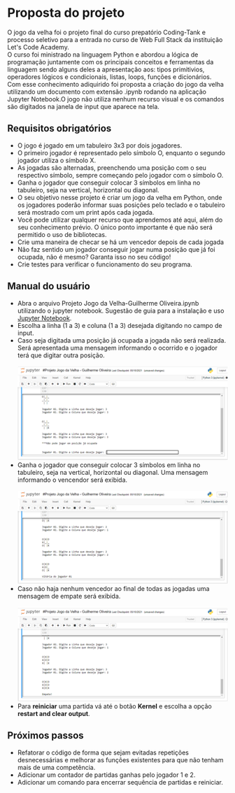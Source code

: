 # Proposta do projeto

O jogo da velha foi o projeto final do curso prepatório Coding-Tank e processo seletivo para a entrada no curso de Web Full Stack da instituição Let's Code Academy.  
O curso foi ministrado na linguagem Python e abordou a lógica de programação juntamente com os principais conceitos e ferramentas da linguagem sendo alguns deles a apresentação aos: tipos primitivios, operadores lógicos e condicionais, listas, loops, funções e dicionários.  
Com esse conhecimento adiquirido foi proposta a criação do jogo da velha utilizando um documento com extensão .ipynb rodando na aplicação Jupyter Notebook.O jogo não utiliza nenhum recurso visual e os comandos são digitados na janela de input que aparece na tela. 

## Requisitos obrigatórios

- O jogo é jogado em um tabuleiro 3x3 por dois jogadores.
- O primeiro jogador é representado pelo símbolo O, enquanto o segundo jogador utiliza o símbolo X.
- As jogadas são alternadas, preenchendo uma posição com o seu respectivo símbolo, sempre começando pelo jogador com o símbolo O. 
- Ganha o jogador que conseguir colocar 3 símbolos em linha no tabuleiro, seja na vertical, horizontal ou diagonal.
- O seu objetivo nesse projeto é criar um jogo da velha em Python, onde os jogadores poderão informar suas posições pelo teclado e o tabuleiro será mostrado com um print após cada jogada. 
- Você pode utilizar qualquer recurso que aprendemos até aqui, além do seu conhecimento prévio. O único ponto importante é que não será permitido o uso de bibliotecas.
- Crie uma maneira de checar se há um vencedor depois de cada jogada
- Não faz sentido um jogador conseguir jogar numa posição que já foi ocupada, não é mesmo? Garanta isso no seu código!
- Crie testes para verificar o funcionamento do seu programa.

## Manual do usuário

- Abra o arquivo Projeto Jogo da Velha-Guilherme Oliveira.ipynb utilizando o jupyter notebook. Sugestão de guia para a instalação e uso [Jupyter Notebook](https://jupyter.org/).
- Escolha a linha (1 a 3) e coluna (1 a 3) desejada digitando no campo de input.
- Caso seja digitada uma posição já ocupada a jogada não será realizada. Será apresentada uma mensagem informando o ocorrido e o jogador terá que digitar outra posição.<br><br>
![Jogada repetida_Jogo da velha!](https://github.com/Gui-P-Oliveira/Python-Jogo-da-Velha/blob/main/Coding-Tank-Turma-745/Assets/Images/jogada_repetida.png)
- Ganha o jogador que conseguir colocar 3 símbolos em linha no tabuleiro, seja na vertical, horizontal ou diagonal. Uma mensagem informando o vencendor será exibida.
<br><br>
![Ganhador_Jogo da velha!](https://github.com/Gui-P-Oliveira/Python-Jogo-da-Velha/blob/main/Coding-Tank-Turma-745/Assets/Images/vitoria.png)
- Caso não haja nenhum vencedor ao final de todas as jogadas uma mensagem de empate será exibida.
<br><br>
![Empate_Jogo da velha!](https://github.com/Gui-P-Oliveira/Python-Jogo-da-Velha/blob/main/Coding-Tank-Turma-745/Assets/Images/empate.png)
- Para **reiniciar** uma partida vá até o botão **Kernel** e escolha a opção **restart and clear output**.  

## Próximos passos

- Refatorar o código de forma que sejam evitadas repetições desnecessárias e melhorar as funções existentes para que não tenham mais de uma competência.
- Adicionar um contador de partidas ganhas pelo jogador 1 e 2.
- Adicionar um comando para encerrar sequência de partidas e reiniciar. 
